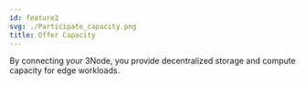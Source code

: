 ```yaml
---
id: feature2
svg: ./Participate_capacity.png
title: Offer Capacity
---
```


By connecting your 3Node, you provide decentralized storage and compute capacity for edge workloads.
